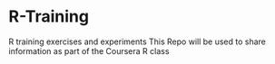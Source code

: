 # R-Training
R training exercises and experiments
This Repo will be used to share information as part of the Coursera R class
